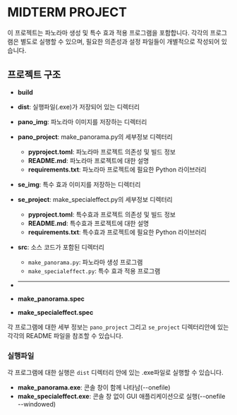 # MIDTERM PROJECT

이 프로젝트는 파노라마 생성 및 특수 효과 적용 프로그램을 포함합니다. 각각의 프로그램은 별도로 실행할 수 있으며, 필요한 의존성과 설정 파일들이 개별적으로 작성되어 있습니다.

## 프로젝트 구조
- **build**
- **dist**: 실행파일(.exe)가 저장되어 있는 디렉터리

- **pano_img**: 파노라마 이미지를 저장하는 디렉터리

- **pano_project**: make_panorama.py의 세부정보 디렉터리
  - **pyproject.toml**: 파노라마 프로젝트 의존성 및 빌드 정보
  - **README.md**: 파노라마 프로젝트에 대한 설명
  - **requirements.txt**: 파노라마 프로젝트에 필요한 Python 라이브러리

- **se_img**: 특수 효과 이미지를 저장하는 디렉터리

- **se_project**: make_specialeffect.py의 세부정보 디렉터리
  - **pyproject.toml**: 특수효과 프로젝트 의존성 및 빌드 정보
  - **README.md**: 특수효과 프로젝트에 대한 설명
  - **requirements.txt**: 특수효과 프로젝트에 필요한 Python 라이브러리

- **src**: 소스 코드가 포함된 디렉터리
  - `make_panorama.py`: 파노라마 생성 프로그램
  - `make_specialeffect.py`: 특수 효과 적용 프로그램

- ****
- **make_panorama.spec**
- **make_specialeffect.spec**

각 프로그램에 대한 세부 정보는 `pano_project` 그리고 `se_project` 디렉터리안에 있는 각각의 README 파일을 참조할 수 있습니다.

### 실행파일
각 프로그램에 대한 실행은 `dist` 디렉터리 안에 있는 .exe파일로 실행할 수 있습니다.
- **make_panorama.exe**: 콘솔 창이 함께 나타남(--onefile)
- **make_specialeffect.exe**: 콘솔 창 없이 GUI 애플리케이션으로 실행(--onefile --windowed)